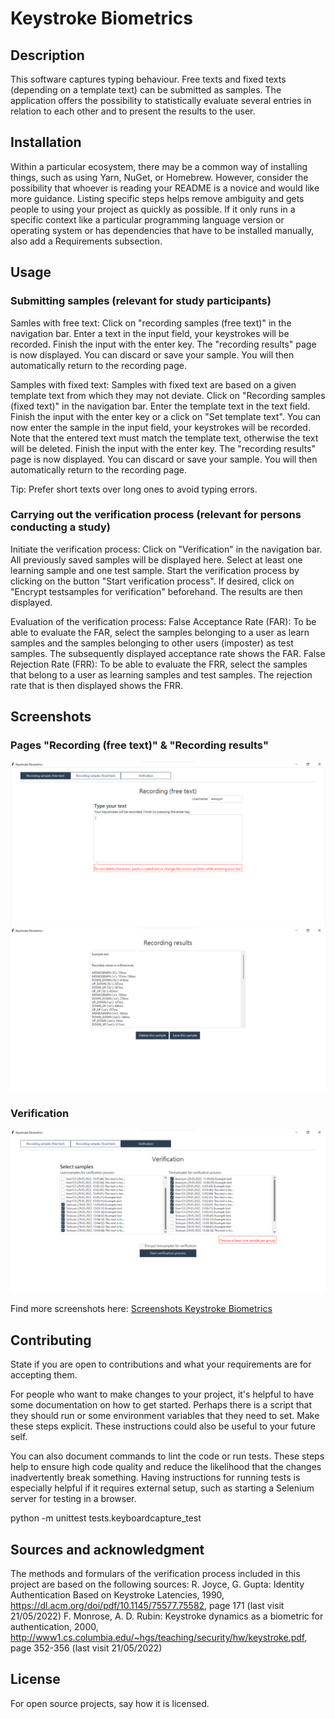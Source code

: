 # Keystroke Biometrics

## Description
This software captures typing behaviour. Free texts and fixed texts (depending on a template text) can be submitted as samples. The application offers the possibility to statistically evaluate several entries in relation to each other and to present the results to the user. 

## Installation
Within a particular ecosystem, there may be a common way of installing things, such as using Yarn, NuGet, or Homebrew. However, consider the possibility that whoever is reading your README is a novice and would like more guidance. Listing specific steps helps remove ambiguity and gets people to using your project as quickly as possible. If it only runs in a specific context like a particular programming language version or operating system or has dependencies that have to be installed manually, also add a Requirements subsection.

## Usage

### Submitting samples (relevant for study participants)

Samles with free text:
Click on "recording samples (free text)" in the navigation bar. Enter a text in the input field, your keystrokes will be recorded. Finish the input with the enter key. The "recording results" page is now displayed. You can discard or save your sample. You will then automatically return to the recording page.

Samples with fixed text:
Samples with fixed text are based on a given template text from which they may not deviate. Click on "Recording samples (fixed text)" in the navigation bar. Enter the template text in the text field. Finish the input with the enter key or a click on "Set template text". You can now enter the sample in the input field, your keystrokes will be recorded. Note that the entered text must match the template text, otherwise the text will be deleted. Finish the input with the enter key. The "recording results" page is now displayed. You can discard or save your sample. You will then automatically return to the recording page.

Tip: Prefer short texts over long ones to avoid typing errors.

### Carrying out the verification process (relevant for persons conducting a study)

Initiate the verification process:
Click on "Verification" in the navigation bar. All previously saved samples will be displayed here. Select at least one learning sample and one test sample. Start the verification process by clicking on the button "Start verification process". If desired, click on "Encrypt testsamples for verification" beforehand. The results are then displayed.

Evaluation of the verification process:
False Acceptance Rate (FAR): To be able to evaluate the FAR, select the samples belonging to a user as learn samples and the samples belonging to other users (imposter) as test samples. The subsequently displayed acceptance rate shows the FAR.
False Rejection Rate (FRR): To be able to evaluate the FRR, select the samples that belong to a user as learning samples and test samples. The rejection rate that is then displayed shows the FRR.

## Screenshots

### Pages "Recording (free text)" & "Recording results"
![image](/screenshots/recording_free_text.png?raw=true) ![image](/screenshots/recording_results.png?raw=true)

### Verification
![image](/screenshots/verification.png?raw=true)

Find more screenshots here: [Screenshots Keystroke Biometrics](screenshots/)

## Contributing
State if you are open to contributions and what your requirements are for accepting them.

For people who want to make changes to your project, it's helpful to have some documentation on how to get started. Perhaps there is a script that they should run or some environment variables that they need to set. Make these steps explicit. These instructions could also be useful to your future self.

You can also document commands to lint the code or run tests. These steps help to ensure high code quality and reduce the likelihood that the changes inadvertently break something. Having instructions for running tests is especially helpful if it requires external setup, such as starting a Selenium server for testing in a browser.

python -m unittest tests.keyboardcapture_test

## Sources and acknowledgment
The methods and formulars of the verification process included in this project are based on the following sources:
R. Joyce, G. Gupta: Identity Authentication Based on Keystroke Latencies, 1990, https://dl.acm.org/doi/pdf/10.1145/75577.75582, page 171 (last visit 21/05/2022)
F. Monrose, A. D. Rubin: Keystroke dynamics as a biometric for authentication, 2000, http://www1.cs.columbia.edu/~hgs/teaching/security/hw/keystroke.pdf, page 352-356 (last visit 21/05/2022)

## License
For open source projects, say how it is licensed.
